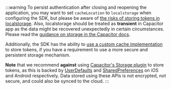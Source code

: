 <!--markdownlint-disable MD041 -->

:::warning
To persist authentication after closing and reopening the application, you may want to set `cacheLocation` to `localstorage` when configuring the SDK, but please be aware of [the risks of storing tokens in localstorage](https://auth0.com/docs/libraries/auth0-single-page-app-sdk#change-storage-options). Also, localstorage should be treated as **transient** in Capacitor app as the data might be recovered unexpectedly in certain circumstances. Please read the [guidance on storage in the Capacitor docs](https://capacitorjs.com/docs/guides/storage#why-cant-i-just-use-localstorage-or-indexeddb).

Additionally, the SDK has the ability to [use a custom cache implementation](https://github.com/auth0/auth0-spa-js/blob/master/EXAMPLES.md#creating-a-custom-cache) to store tokens, if you have a requirement to use a more secure and persistent storage mechanism.

**Note** that we recommend **against** using [Capacitor's Storage plugin](https://capacitorjs.com/docs/apis/storage) to store tokens, as this is backed by [UserDefaults](https://developer.apple.com/documentation/foundation/userdefaults) and [SharedPreferences](https://developer.android.com/reference/android/content/SharedPreferences) on iOS and Android respectively. Data stored using these APIs is not encrypted, not secure, and could also be synced to the cloud.
:::
